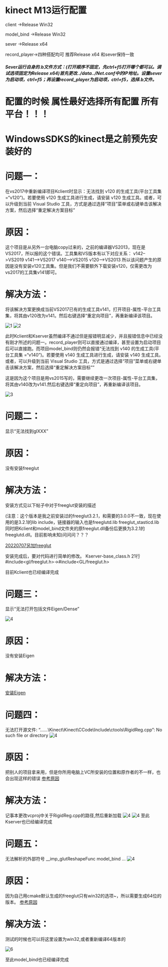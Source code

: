 # kinect M13运行配置
client ->Release Win32

model_bind ->Release Win32

sever ->Release x64

record_player->四种搭配均可 推荐Release x64 和sever保持一致

##### Sever运行自身的.b文件方式：(打开顺序不固定，先ctrl+f5打开哪个都可以。调试选项固定为Release x64)首先更改../data../Net.conf中的IP地址。设置sever为启动项，ctrl+f5；再设置record_player为启动项，ctrl+f5，选择.b文件。


# 配置的时候 属性最好选择所有配置 所有平台！！！
# WindowsSDKS的kinect是之前预先安装好的 

# 问题一：
在vs2017中重新编译项目Kclient时显示：无法找到 v120 的生成工具(平台工具集 =“v120”)。若要使用 v120 生成工具进行生成，请安装 v120 生成工具。或者，可以升级到当前 Visual Studio 工具，方式是通过选择“项目”菜单或右键单击该解决方案，然后选择“重定解决方案目标”
# 原因：
这个项目是从另外一台电脑copy过来的，之前的编译器VS2013，现在是VS2017，所以报的这个错误。工具集和VS版本有以下对应关系：
  v142–>VS2019
  v141–>VS2017
  v140–>VS2015
  v120–>VS2013
 所以该问题产生的原因是没有安装v120工具集。但是我们不需要额外下载安装v120，仅需更改为vs2017的工具集v141即可。
# 解决方法：
将该解决方案更换成当前VS2017已有的生成工具v141，打开项目-属性-平台工具集，将其由v120改为v141。然后右键选择“重定向项目”，再重新编译该项目。

![1](https://github.com/Doggerlas/Computer-Graphics/blob/main/PROJECT/MotionCatch/PICS/%E9%97%AE%E9%A2%98%E4%B8%80%E8%A7%A3%E5%86%B3%E6%96%B9%E6%A1%88.png)
![2](https://github.com/Doggerlas/Computer-Graphics/blob/main/PROJECT/MotionCatch/PICS/%E9%97%AE%E9%A2%98%E4%B8%80%E8%A7%A3%E5%86%B3%E6%96%B9%E6%A1%882.png)

此时Kclient和Kserver虽然编译不通过但是报错明显减少，并且报错信息中已经没有刚才所述的问题一。record_player则可以直接通过编译，甚至设置为启动项目后可以直接跑。而项目model_bind则仍然会报错“无法找到 v140 的生成工具(平台工具集 =“v140”)。若要使用 v140 生成工具进行生成，请安装 v140 生成工具。或者，可以升级到当前 Visual Studio 工具，方式是通过选择“项目”菜单或右键单击该解决方案，然后选择“重定解决方案目标””

这是因为这个项目是用vs2015写的，需要继续更改一次项目-属性-平台工具集，将其由v140改为v141.然后右键选择“重定向项目”，再重新编译该项目。

![3](https://github.com/Doggerlas/Computer-Graphics/blob/main/PROJECT/MotionCatch/PICS/%E9%97%AE%E9%A2%98%E4%B8%80%E9%97%AE%E9%A2%98.png)

# 问题二：
显示“无法找到glXXX”
# 原因：
没有安装freeglut
# 解决方法：
安装方式见以下帖子中对于freeglut安装的描述

(注意：这个版本是我之前安装过的freeglut3.2.1，和需要的3.0.0不一致，现在使用的是3.2.1的lib include，链接器的输入也是freeglutd.lib freeglut_stasticd.lib 同时把Kclient和model_bind文件夹的原freeglut.dll备份后更换为3.2.1的freeglutd.dll。目前影响未知)问问问？？？

[20220707另加freeglut](https://blog.csdn.net/weixin_44848751/article/details/124830818?spm=1001.2014.3001.5501)

安装完成后，要对代码进行简单的修改。
Kserver-base_class.h 21行 #include<gl/freeglut.h>->#include<GL/freeglut.h>   

目前Kclient也已经编译完成

# 问题三：
显示“无法打开包括文件Eigen/Dense”

![4](https://github.com/Doggerlas/Computer-Graphics/blob/main/PROJECT/MotionCatch/PICS/%E5%AE%89%E8%A3%85Eigen.png)
# 原因：
没有安装Eigen

# 解决方法：
[安装Eigen](https://blog.csdn.net/weixin_43940314/article/details/115456199)

# 问题四：
无法打开源文件: “..\..\..\Kinect\Kinect\CCode\Include\ctools\RigidReg.cpp”: No such file or directory
![4](https://github.com/Doggerlas/Computer-Graphics/blob/main/PROJECT/MotionCatch/PICS/%E6%97%A0%E6%B3%95%E6%89%93%E5%BC%80%E6%96%87%E4%BB%B6.png)

# 原因：
把别人的项目拿来用，但是你所用电脑上VC所安装的位置和原作者的不一样，也会出现这样的错误
[参考原因](https://blog.csdn.net/u010550883/article/details/40739415)
# 解决方法：
记事本更改vcproj中关于RigidReg.cpp的路径,然后重新加载
![4](https://github.com/Doggerlas/Computer-Graphics/blob/main/PROJECT/MotionCatch/PICS/%E6%89%8B%E5%8A%A8%E6%9B%B4%E6%94%B9.png)
![4](https://github.com/Doggerlas/Computer-Graphics/blob/main/PROJECT/MotionCatch/PICS/%E6%94%B9%E6%88%90%E8%BF%99%E6%A0%B7.png)
至此Kserver也已经编译完成


# 问题五：
无法解析的外部符号 __imp_glutReshapeFunc	model_bind ...
![4](https://github.com/Doggerlas/Computer-Graphics/blob/main/PROJECT/MotionCatch/PICS/%E6%97%A0%E6%B3%95%E8%A7%A3%E6%9E%90%E5%A4%96%E9%83%A8%E7%AC%A6%E5%8F%B7.png)

# 原因：
因为自己用cmake默认生成的freeglut只有win32的选项~，所以需要生成64位的版本。
[参考原因](http://pkxpp.github.io/2019/10/20/win10%E4%B8%8BDeepMimic%E5%AE%89%E8%A3%85/)


# 解决方法：
测试的时候也可以将这里设置为win32,或者重新编译64版本的

![6](https://github.com/Doggerlas/Computer-Graphics/blob/main/PROJECT/MotionCatch/PICS/%E8%AE%BE%E7%BD%AE.png)

至此model_bind也已经编译完成



